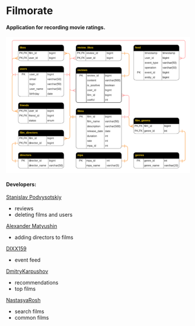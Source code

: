 # Filmorate
#### Application for recording movie ratings.
![Схема БД](https://github.com/fixercom/sql_img_schemes/raw/master/shema.png)
#### Developers:
[Stanislav Podvysotskiy](https://github.com/StanislavPodvysotskiy)
- reviews
- deleting films and users

[Alexander Matyushin](https://github.com/fixercom)
- adding directors to films

[DIXX159](https://github.com/DIXX159)
- event feed

[DmitryKarpushov](https://github.com/DmitryKarpushov)
- recommendations
- top films

[NastasyaRosh](https://github.com/NastasyaRosh)
- search films
- common films
